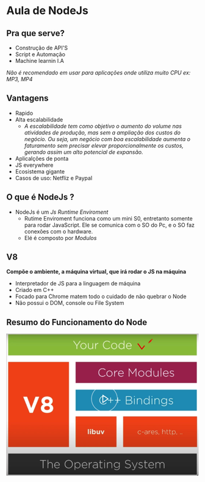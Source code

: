 # Aula de NodeJs

## Pra que serve?

- Construção de API'S
- Script e Automação
- Machine learnin I.A

*Não é recomendado em usar para aplicações onde utiliza muito CPU ex: MP3, MP4*

## Vantagens
- Rapido
- Alta escalabilidade
    - _A escalabilidade tem como objetivo o aumento do volume nas atividades de produção, mas sem a ampliação dos custos do negócio. Ou seja, um negócio com boa escalabilidade aumenta o faturamento sem precisar elevar proporcionalmente os custos, gerando assim um alto potencial de expansão._
- Aplicalções de ponta
- JS everywhere
- Ecosistema gigante
- Casos de uso: Netfliz e Paypal

##  O que é NodeJs ?
- NodeJs é um _*Js Runtime Enviroment*_
    - Rutime Enviroment funciona como um mini S0, entretanto somente para rodar JavaScript.
    Ele se comunica com o SO do Pc, e o SO faz conexões com o hardware.
    - Elé é composto por *Modulos*

## V8
**Compõe o ambiente, a máquina virtual, que irá rodar o JS na máquina**

- Interpretador de JS para a linguagem de máquina
- Criado em C++
- Focado para Chrome matem todo o cuidado de não quebrar o Node
- Não possui o DOM, console ou File System

## Resumo do Funcionamento do Node

![Resumo de como funciona o NodJs](/img/resumo.png)


